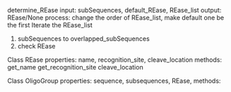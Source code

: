 determine_REase
input:  subSequences, default_REase, REase_list
output: REase/None
process:
change the order of REase_list, make default one be the first
Iterate the REase_list
1. subSequences to overlapped_subSequences
2. check REase

Class REase
properties:
name, recognition_site, cleave_location
methods: 
get_name
get_recognition_site
cleave_location

Class OligoGroup
properties:
sequence, subsequences, REase, 
methods:
<!--stackedit_data:
eyJoaXN0b3J5IjpbLTExNzE0NjEzMTEsMTc5OTIyMzc1XX0=
-->